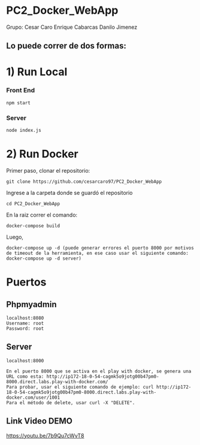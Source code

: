# PC2_Docker_WebApp
Grupo:
Cesar Caro
Enrique Cabarcas
Danilo Jimenez

## Lo puede correr de dos formas:

# 1) Run Local

### Front End

```
npm start
```

### Server

```
node index.js
```


# 2) Run Docker

Primer paso, clonar el repositorio:

```
git clone https://github.com/cesarcaro97/PC2_Docker_WebApp
```

Ingrese a la carpeta donde se guardó el repositorio

```
cd PC2_Docker_WebApp
```

En la raiz correr el comando:

```
docker-compose build
```
Luego,

```
docker-compose up -d (puede generar errores el puerto 8000 por motivos de timeout de la herramienta, en ese caso usar el siguiente comando: docker-compose up -d server)
```

# Puertos

## Phpmyadmin
```
localhost:8080
Username: root
Password: root
```
## Server
```
localhost:8000
```
```
En el puerto 8000 que se activa en el play with docker, se genera una URL como esta: http://ip172-18-0-54-cagmk5o9jotg00b47pm0-8000.direct.labs.play-with-docker.com/
Para probar, usar el siguiente comando de ejemplo: curl http://ip172-18-0-54-cagmk5o9jotg00b47pm0-8000.direct.labs.play-with-docker.com/user/1001
Para el método de delete, usar curl -X "DELETE".
```

## Link Video DEMO
https://youtu.be/7b9Qu7cWvT8







